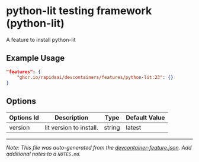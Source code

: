 
# python-lit testing framework (python-lit)

A feature to install python-lit

## Example Usage

```json
"features": {
    "ghcr.io/rapidsai/devcontainers/features/python-lit:23": {}
}
```

## Options

| Options Id | Description | Type | Default Value |
|-----|-----|-----|-----|
| version | lit version to install. | string | latest |



---

_Note: This file was auto-generated from the [devcontainer-feature.json](https://github.com/rapidsai/devcontainers/blob/main/features/src/python-lit/devcontainer-feature.json).  Add additional notes to a `NOTES.md`._
